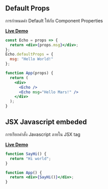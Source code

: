 



## Default Props

การกำหนดค่า Default ให้กับ Component Properties

**[Live Demo](https://codesandbox.io/s/9z33pyx6ry)**

```jsx
const Echo = props => {
  return <div>{props.msg}</div>;
};
Echo.defaultProps = {
  msg: "Hello World!"
};

function App(props) {
  return (
    <div>
      <Echo />
      <Echo msg="Hello Mars!" />
    </div>
  );
}
```

## JSX Javascript embeded

การเรียกคำสั่ง Javascript ภายใน JSX tag

**[Live Demo](https://codesandbox.io/s/52ry62kzpk)**

```jsx
function SayHi() {
  return "Hi world";
}

function App() {
  return <div>{SayHi()}</div>;
}
```
